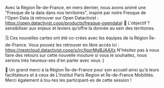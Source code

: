 Avec la Région Île-de-France, en mers dernier, nous avons animé une "Fresque de la data dans nos territoires", inspiré par notre Fresque de l'Open Data (à retrouver sur Open Datactivist : https://open.datactivist.coop/products/fresque-opendata)
🎯 L'objectif ? sensibiliser aux enjeux et leviers qu’offre la donnée au sein des territoires.


🗒️ Ces nouvelles cartes ont été co-crées avec les équipes de la Région Île-de-France. Vous pouvez les retrouver en libre accès ici : https://nextcloud.datactivist.coop/s/ircXqzrMgBJAAXx
N'hésitez pas à nous faire des retours sur cette nouvelle mouture si vous le souhaitez, nous serions très heureux-ses d'en parler avec vous :)


👋 Un grand merci à la Région Île-de-France pour son accueil ainsi qu'à leurs facilitateurs et à ceux de L'Institut Paris Region et Île-de-France Mobilités.
Merci également à tou-tes les participant-es de cette session !

